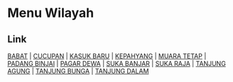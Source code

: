 # Menu Wilayah

## Link

[BABAT](https://github.com/gigit-pemilu/pemilu-2024-17-bengkulu/tree/main/pilpres/hitung-suara/sub/17-bengkulu/sub/04-kaur/sub/12-tetap/sub/2006-babat)
 | 
[CUCUPAN](https://github.com/gigit-pemilu/pemilu-2024-17-bengkulu/tree/main/pilpres/hitung-suara/sub/17-bengkulu/sub/04-kaur/sub/12-tetap/sub/2003-cucupan)
 | 
[KASUK BARU](https://github.com/gigit-pemilu/pemilu-2024-17-bengkulu/tree/main/pilpres/hitung-suara/sub/17-bengkulu/sub/04-kaur/sub/12-tetap/sub/2010-kasuk-baru)
 | 
[KEPAHYANG](https://github.com/gigit-pemilu/pemilu-2024-17-bengkulu/tree/main/pilpres/hitung-suara/sub/17-bengkulu/sub/04-kaur/sub/12-tetap/sub/2007-kepahyang)
 | 
[MUARA TETAP](https://github.com/gigit-pemilu/pemilu-2024-17-bengkulu/tree/main/pilpres/hitung-suara/sub/17-bengkulu/sub/04-kaur/sub/12-tetap/sub/2009-muara-tetap)
 | 
[PADANG BINJAI](https://github.com/gigit-pemilu/pemilu-2024-17-bengkulu/tree/main/pilpres/hitung-suara/sub/17-bengkulu/sub/04-kaur/sub/12-tetap/sub/2011-padang-binjai)
 | 
[PAGAR DEWA](https://github.com/gigit-pemilu/pemilu-2024-17-bengkulu/tree/main/pilpres/hitung-suara/sub/17-bengkulu/sub/04-kaur/sub/12-tetap/sub/2004-pagar-dewa)
 | 
[SUKA BANJAR](https://github.com/gigit-pemilu/pemilu-2024-17-bengkulu/tree/main/pilpres/hitung-suara/sub/17-bengkulu/sub/04-kaur/sub/12-tetap/sub/2001-suka-banjar)
 | 
[SUKA RAJA](https://github.com/gigit-pemilu/pemilu-2024-17-bengkulu/tree/main/pilpres/hitung-suara/sub/17-bengkulu/sub/04-kaur/sub/12-tetap/sub/2012-suka-raja)
 | 
[TANJUNG AGUNG](https://github.com/gigit-pemilu/pemilu-2024-17-bengkulu/tree/main/pilpres/hitung-suara/sub/17-bengkulu/sub/04-kaur/sub/12-tetap/sub/2005-tanjung-agung)
 | 
[TANJUNG BUNGA](https://github.com/gigit-pemilu/pemilu-2024-17-bengkulu/tree/main/pilpres/hitung-suara/sub/17-bengkulu/sub/04-kaur/sub/12-tetap/sub/2002-tanjung-bunga)
 | 
[TANJUNG DALAM](https://github.com/gigit-pemilu/pemilu-2024-17-bengkulu/tree/main/pilpres/hitung-suara/sub/17-bengkulu/sub/04-kaur/sub/12-tetap/sub/2008-tanjung-dalam)

